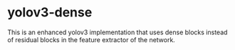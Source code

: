 # yolov3-dense
This is an enhanced yolov3 implementation that uses dense blocks instead of residual blocks in the feature extractor of the network. 
